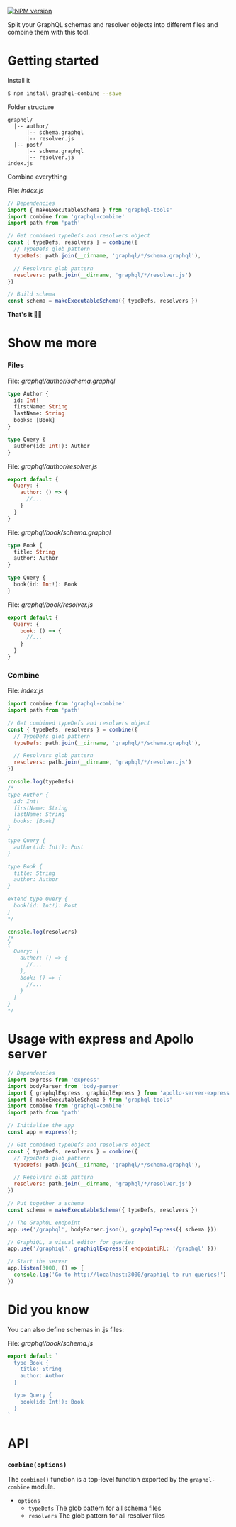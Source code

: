 [![NPM version](https://img.shields.io/npm/v/graphql-combine.svg)](https://www.npmjs.com/package/graphql-combine)

Split your GraphQL schemas and resolver objects into different files and combine them with this tool.

# Getting started

Install it
```bash
$ npm install graphql-combine --save
```

Folder structure
```
graphql/
  |-- author/
      |-- schema.graphql
      |-- resolver.js
  |-- post/
      |-- schema.graphql
      |-- resolver.js
index.js
```

Combine everything

File: _index.js_
```js
// Dependencies
import { makeExecutableSchema } from 'graphql-tools'
import combine from 'graphql-combine'
import path from 'path'

// Get combined typeDefs and resolvers object
const { typeDefs, resolvers } = combine({
  // TypeDefs glob pattern
  typeDefs: path.join(__dirname, 'graphql/*/schema.graphql'),

  // Resolvers glob pattern
  resolvers: path.join(__dirname, 'graphql/*/resolver.js')
})

// Build schema
const schema = makeExecutableSchema({ typeDefs, resolvers })
```

**That's it 👍🏼**

# Show me more

### Files
File: _graphql/author/schema.graphql_
```graphql
type Author {
  id: Int!
  firstName: String
  lastName: String
  books: [Book]
}

type Query {
  author(id: Int!): Author
}
```
File: _graphql/author/resolver.js_
```js
export default {
  Query: {
    author: () => {
      //...
    }
  }
}
```
File: _graphql/book/schema.graphql_
```graphql
type Book {
  title: String
  author: Author
}

type Query {
  book(id: Int!): Book
}
```
File: _graphql/book/resolver.js_
```js
export default {
  Query: {
    book: () => {
      //...
    }
  }
}
```

### Combine
File: _index.js_
```js
import combine from 'graphql-combine'
import path from 'path'

// Get combined typeDefs and resolvers object
const { typeDefs, resolvers } = combine({
  // TypeDefs glob pattern
  typeDefs: path.join(__dirname, 'graphql/*/schema.graphql'),

  // Resolvers glob pattern
  resolvers: path.join(__dirname, 'graphql/*/resolver.js')
})

console.log(typeDefs)
/*
type Author {
  id: Int!
  firstName: String
  lastName: String
  books: [Book]
}

type Query {
  author(id: Int!): Post
}

type Book {
  title: String
  author: Author
}

extend type Query {
  book(id: Int!): Post
}
*/

console.log(resolvers)
/*
{
  Query: {
    author: () => {
      //...
    },
    book: () => {
      //...
    }
  }
}
*/
```

# Usage with express and Apollo server
```js
// Dependencies
import express from 'express'
import bodyParser from 'body-parser'
import { graphqlExpress, graphiqlExpress } from 'apollo-server-express'
import { makeExecutableSchema } from 'graphql-tools'
import combine from 'graphql-combine'
import path from 'path'

// Initialize the app
const app = express();

// Get combined typeDefs and resolvers object
const { typeDefs, resolvers } = combine({
  // TypeDefs glob pattern
  typeDefs: path.join(__dirname, 'graphql/*/schema.graphql'),

  // Resolvers glob pattern
  resolvers: path.join(__dirname, 'graphql/*/resolver.js')
})

// Put together a schema
const schema = makeExecutableSchema({ typeDefs, resolvers })

// The GraphQL endpoint
app.use('/graphql', bodyParser.json(), graphqlExpress({ schema }))

// GraphiQL, a visual editor for queries
app.use('/graphiql', graphiqlExpress({ endpointURL: '/graphql' }))

// Start the server
app.listen(3000, () => {
  console.log('Go to http://localhost:3000/graphiql to run queries!')
})
```

# Did you know
You can also define schemas in .js files:

File: _graphql/book/schema.js_
```js
export default `
  type Book {
    title: String
    author: Author
  }

  type Query {
    book(id: Int!): Book
  }
`
```

# API

### `combine(options)`

The `combine()` function is a top-level function exported by the `graphql-combine` module.

* `options`
  * `typeDefs` The glob pattern for all schema files
  * `resolvers` The glob pattern for all resolver files